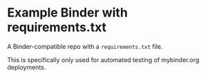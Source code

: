 # Example Binder with requirements.txt

A Binder-compatible repo with a `requirements.txt` file.

This is specifically only used for automated testing of mybinder.org deployments.
